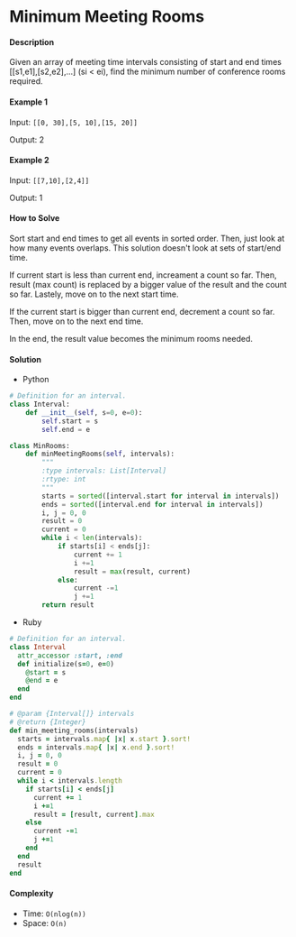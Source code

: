# Minimum Meeting Rooms

#### Description

Given an array of meeting time intervals consisting of start and end times [[s1,e1],[s2,e2],...] (si < ei), find the minimum number of conference rooms required.

#### Example 1

Input: `[[0, 30],[5, 10],[15, 20]]`

Output: 2

#### Example 2

Input: `[[7,10],[2,4]]`

Output: 1

#### How to Solve

Sort start and end times to get all events in sorted order.
Then, just look at how many events overlaps.
This solution doesn't look at sets of start/end time.

If current start is less than current end, increament a count so far.
Then, result (max count) is replaced by a bigger value of the result and the count so far.
Lastely, move on to the next start time.

If the current start is bigger than current end, decrement a count so far. Then, move on to the next end time.

In the end, the result value becomes the minimum rooms needed.

#### Solution
- Python

```python
# Definition for an interval.
class Interval:
    def __init__(self, s=0, e=0):
        self.start = s
        self.end = e

class MinRooms:
    def minMeetingRooms(self, intervals):
        """
        :type intervals: List[Interval]
        :rtype: int
        """
        starts = sorted([interval.start for interval in intervals])
        ends = sorted([interval.end for interval in intervals])
        i, j = 0, 0
        result = 0
        current = 0
        while i < len(intervals):
            if starts[i] < ends[j]:
                current += 1
                i +=1
                result = max(result, current)
            else:
                current -=1
                j +=1
        return result
```

- Ruby

```ruby
# Definition for an interval.
class Interval
  attr_accessor :start, :end
  def initialize(s=0, e=0)
    @start = s
    @end = e
  end
end

# @param {Interval[]} intervals
# @return {Integer}
def min_meeting_rooms(intervals)
  starts = intervals.map{ |x| x.start }.sort!
  ends = intervals.map{ |x| x.end }.sort!
  i, j = 0, 0
  result = 0
  current = 0
  while i < intervals.length
    if starts[i] < ends[j]
      current += 1
      i +=1
      result = [result, current].max
    else
      current -=1
      j +=1
    end
  end
  result
end
```

#### Complexity
- Time: `O(nlog(n))`
- Space: `O(n)`
